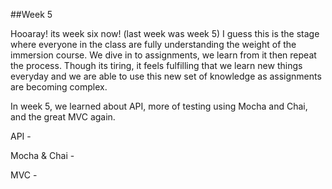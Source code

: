 

##Week 5

Hooaray! its week six now! (last week was week 5) I guess this is the stage where everyone in the class are fully understanding the weight of the immersion course. We dive in to assignments, we learn from it then repeat the process. Though its tiring, it feels fulfilling that we learn new things everyday and we are able to use this new set of knowledge as assignments are becoming complex.

In week 5, we learned about API, more of testing using Mocha and Chai, and the great MVC again.

API -

Mocha & Chai -

MVC -
